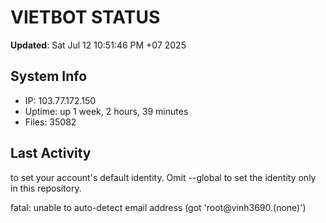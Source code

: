 # VIETBOT STATUS
**Updated**: Sat Jul 12 10:51:46 PM +07 2025

## System Info
- IP: 103.77.172.150
- Uptime: up 1 week, 2 hours, 39 minutes
- Files: 35082

## Last Activity

to set your account's default identity.
Omit --global to set the identity only in this repository.

fatal: unable to auto-detect email address (got 'root@vinh3690.(none)')
